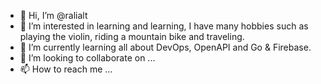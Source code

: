 - 👋 Hi, I’m @ralialt
- 👀 I’m interested in learning and learning, I have many hobbies such as playing the violin, riding a mountain bike and traveling.
- 🌱 I’m currently learning all about DevOps, OpenAPI and Go & Firebase.
- 💞️ I’m looking to collaborate on ...
- 📫 How to reach me ...

<!---
ralialt/ralialt is a ✨ special ✨ repository because its `README.md` (this file) appears on your GitHub profile.
You can click the Preview link to take a look at your changes.
--->
